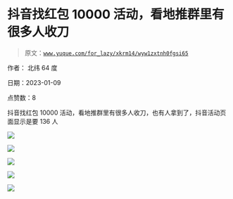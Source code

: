 # 抖音找红包 10000 活动，看地推群里有很多人收刀

> 原文：[`www.yuque.com/for_lazy/xkrm14/wyw1zxtnh0fgsi65`](https://www.yuque.com/for_lazy/xkrm14/wyw1zxtnh0fgsi65)



作者： 北纬 64 度 

日期：2023-01-09 

点赞数：8 

抖音找红包 10000 活动，看地推群里有很多人收刀，也有人拿到了，抖音活动页面显示是要 136 人 

![](img/4cb0c0a9611aa50f13387674a26c5340.png) 

![](img/05d96561230ce49e35372c623ea12059.png)  

![](img/b096945503ce5ee2e984a17db8fcc3f6.png)  

![](img/275b70dedeef4e11b31e92d1fbfc2f84.png) 

![](img/32df2500335320b91873b94e68395d6f.png) 

